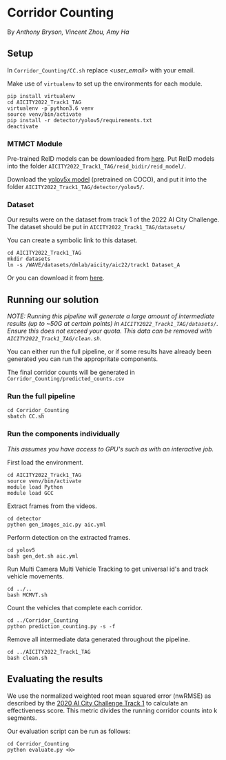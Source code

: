 # Corridor Counting

By _Anthony Bryson, Vincent Zhou, Amy Ha_

## Setup

In `Corridor_Counting/CC.sh` replace _<user_email>_ with your email.

Make use of `virtualenv` to set up the environments for each module.

```
pip install virtualenv
cd AICITY2022_Track1_TAG
virtualenv -p python3.6 venv
source venv/bin/activate
pip install -r detector/yolov5/requirements.txt
deactivate
```

### MTMCT Module

Pre-trained ReID models can be downloaded from [here](https://drive.google.com/drive/folders/1trYAwgsnB414IHcDfkqGSOTJzet0vkvx?usp=sharing). Put ReID models into the folder `AICITY2022_Track1_TAG/reid_bidir/reid_model/`.

Download the [yolov5x model](https://github.com/ultralytics/yolov5/releases/download/v4.0/yolov5x.pt) (pretrained on COCO), and put it into the folder `AICITY2022_Track1_TAG/detector/yolov5/`.

### Dataset

Our results were on the dataset from track 1 of the 2022 AI City Challenge. The dataset should be put in `AICITY2022_Track1_TAG/datasets/`

You can create a symbolic link to this dataset.

```
cd AICITY2022_Track1_TAG
mkdir datasets
ln -s /WAVE/datasets/dmlab/aicity/aic22/track1 Dataset_A
```

Or you can download it from [here](https://www.aicitychallenge.org/2022-track1-download/).

## Running our solution

_NOTE: Running this pipeline will generate a large amount of intermediate results (up to ~50G at certain points) in `AICITY2022_Track1_TAG/datasets/`. Ensure this does not exceed your quota. This data can be removed with `AICITY2022_Track1_TAG/clean.sh`._

You can either run the full pipeline, or if some results have already been generated you can run the appropritate components.

The final corridor counts will be generated in `Corridor_Counting/predicted_counts.csv`

### Run the full pipeline

```
cd Corridor_Counting
sbatch CC.sh
```

### Run the components individually

_This assumes you have access to GPU's such as with an interactive job._

First load the environment.

```
cd AICITY2022_Track1_TAG
source venv/bin/activate
module load Python
module load GCC
```

Extract frames from the videos.

```
cd detector
python gen_images_aic.py aic.yml
```

Perform detection on the extracted frames.

```
cd yolov5
bash gen_det.sh aic.yml
```

Run Multi Camera Multi Vehicle Tracking to get universal id's and track vehicle movements.

```
cd ../..
bash MCMVT.sh
```

Count the vehicles that complete each corridor.

```
cd ../Corridor_Counting
python prediction_counting.py -s -f
```

Remove all intermediate data generated throughout the pipeline.

```
cd ../AICITY2022_Track1_TAG
bash clean.sh
```

## Evaluating the results

We use the normalized weighted root mean squared error (nwRMSE) as described by the [2020 AI City Challenge Track 1](https://www.aicitychallenge.org/2020-data-and-evaluation/) to calculate an effectiveness score. This metric divides the running corridor counts into k segments.

Our evaluation script can be run as follows:

```
cd Corridor_Counting
python evaluate.py <k>
```
